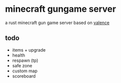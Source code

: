 # minecraft gungame server
a rust minecraft gun game server based on [valence](https://github.com/valence-rs/valence)
## todo
* items + upgrade
* health
* respawn (tp)
* safe zone
* custom map
* scoreboard